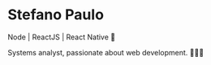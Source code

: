 # Stefano Paulo

Node | ReactJS | React Native 🚀


Systems analyst, passionate about web development. 👨‍💻🚀